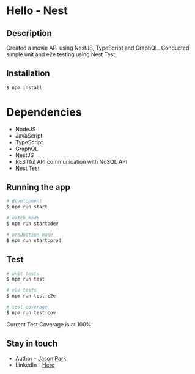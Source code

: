 # Hello - Nest

## Description

Created a movie API using NestJS, TypeScript and GraphQL.
Conducted simple unit and e2e testing using Nest Test.

## Installation

```bash
$ npm install
```

# Dependencies
- NodeJS
- JavaScript
- TypeScript
- GraphQL
- NestJS
- RESTful API communication with NoSQL API
- Nest Test

## Running the app

```bash
# development
$ npm run start

# watch mode
$ npm run start:dev

# production mode
$ npm run start:prod
```

## Test

```bash
# unit tests
$ npm run test

# e2e tests
$ npm run test:e2e

# test coverage
$ npm run test:cov
```

Current Test Coverage is at 100%

## Stay in touch

- Author - [Jason Park](https://github.com/jpark-dev)
- LinkedIn - [Here](https://www.linkedin.com/in/jpark-dev//)
